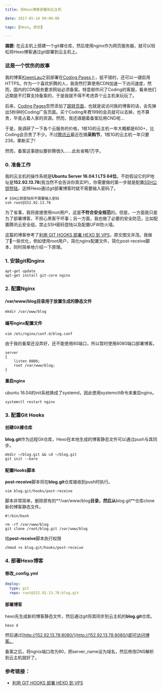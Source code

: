 ```yaml
---
title: 将Hexo博客部署到云主机

date: 2017-05-18 09:00:00

tags: [Hexo, 原创]

---
```


**摘要:** 在云主机上搭建一个git裸仓库，然后使用nginx作为网页服务器，就可以轻松将Hexo博客通过git部署到云主机上。

<!-- more -->

### 这是一个忧伤的故事

我的博客[KiwenLau](http://kiwenlau.com/)之前部署在[Coding Pages](https://coding.net/help/doc/pages/)上，挺不错的，还可以一键启用HTTPS。作为一个喜欢折腾的人，我突然打算使用CDN加速一下访问速度，然而，国内的CDN服务要求网站必须备案。特意邮件问了Coding的客服，看来他们近期是不打算支持备案的，于是我就不得不考虑弄个云主机来玩玩了。

后来，[Coding Pages](https://coding.net/help/doc/pages/)忽然添加了[跳转页面](https://coding.net/u/coding/p/Coding-Feedback/topic/337715?page=2#comment-164435)，也就是说访问我的博客的话，会先弹出5秒钟的Coding广告页面。买个Coding年费199的会员就可以去掉，也不算贵，毕竟占着人家的资源。然而，我还琢磨着备案后用CND呢...

于是，我调研了一下各个云服务的价格，1核1G的云主机一年大概都是600+，比Coding会员贵了不少。不过[腾讯云](https://www.qcloud.com)最近在搞**采购节**，1核1G的云主机一年只要238，果断买了!

然而，备案这事貌似要折腾很久......此处省略1万字。

### 0. 准备工作

我的云主机的操作系统是**Ubuntu Server 16.04.1 LTS 64位**。不妨假设它的IP地址是**152.92.13.78**(我当然不会告诉你真实IP)，你需要做的第一步就是配置[SSH公钥登陆](http://www.ruanyifeng.com/blog/2011/12/ssh_remote_login.html)，这样Hexo通过git部署博客时就不需要输入密码了。

```shell
# SSH公钥登陆将不需要输入密码
ssh root@152.92.13.78
```

为了省事，我将直接使用root用户，这是**不符合安全规范**的。但是，一方面我只是为了部署博客，不担心黑客干坏事；另一方面，我也做了必要的安全防范，比如配置腾讯云安全组，禁止SSH密码登陆以及配置UFW防火墙。

这篇的博客参考了[利用 GIT HOOKS 部署 HEXO 到 VPS](https://munen.cc/tech/Hexo-in-VPS.html)，原文图文并茂。我做了一些优化，例如使用root用户，简化nginx配置文件，简化post-receive脚本，同时简单地介绍一下原理。

### 1. 安装git和nginx

```shell
apt-get update
apt-get install git-core nginx
```

### 2. 配置Nginx

#### **/var/www/blog**目录用于放置生成的静态文件

```
mkdir /var/www/blog
```

#### 编写nginx配置文件

```
vim /etc/nginx/conf.d/blog.conf
```

由于我的备案还没弄好，还不能使用80端口，所以暂时使用8080端口部署博客。

```
server
{
    listen 8080;
    root /var/www/blog;
}
```

#### 重启nginx

ubuntu 16.04的init系统换成了systemd，因此使用systemctl命令来重启nginx。

```
systemctl restart nginx
```

### 3. 配置Git Hooks

#### 创建Git裸仓库

**blog.git**作为远程Git仓库，Hexo在本地生成的博客静态文件可以通过push与其同步。

```
mkdir ~/blog.git && cd ~/blog.git
git init --bare
```

#### 配置Hooks脚本

**post-receive**脚本将在**blog.git**仓库接收到push时执行。

```
vim blog.git/hooks/post-receive
```

脚本非常简单，删除原有的**/var/www/blog**目录，然后从**blog.git**仓库clone新的博客静态文件。

```
#!/bin/bash

rm -rf /var/www/blog
git clone /root/blog.git /var/www/blog
```

给**post-receive**脚本执行权限

```
chmod +x blog.git/hooks/post-receive
```

### 4. 部署Hexo博客

#### 修改_config.yml

```yml
deploy:
  type: git
  repo: root@152.92.13.78:blog.git
```

#### 部署博客

hexo先生成新的博客静态文件，然后通过git将其同步到云主机的**blog.git**仓库。

```
hexo d
```

然后通过[http://152.92.13.78:8080/](http://152.92.13.78:8080/)即可访问博客。

备案之后，将ngnix端口改为80，把server_name设为域名，然后修改DNS解析到云主机就好了。

### 参考链接：

- [利用 GIT HOOKS 部署 HEXO 到 VPS](https://munen.cc/tech/Hexo-in-VPS.html)
